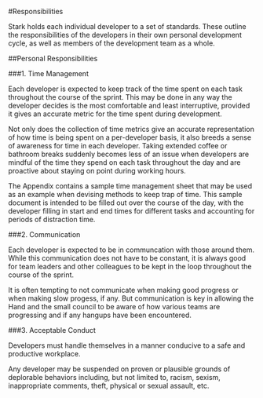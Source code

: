 #Responsibilities

Stark holds each individual developer to a set of standards. These outline the responsibilities of the developers in their own personal development cycle, as well as members of the development team as a whole.

##Personal Responsibilities

###1. Time Management

Each developer is expected to keep track of the time spent on each task throughout the course of the sprint. This may be done in any way the developer decides is the most comfortable and least interruptive, provided it gives an accurate metric for the time spent during development.

Not only does the collection of time metrics give an accurate representation of how time is being spent on a per-developer basis, it also breeds a sense of awareness for time in each developer. Taking extended coffee or bathroom breaks suddenly becomes less of an issue when developers are mindful of the time they spend on each task throughout the day and are proactive about staying on point during working hours.

The Appendix contains a sample time management sheet that may be used as an example when devising methods to keep trap of time. This sample document is intended to be filled out over the course of the day, with the developer filling in start and end times for different tasks and accounting for periods of distraction time.

###2. Communication

Each developer is expected to be in communcation with those around them. While this communication does not have to be constant, it is always good for team leaders and other colleagues to be kept in the loop throughout the course of the sprint.

It is often tempting to not communicate when making good progress or when making slow progess, if any. But communication is key in allowing the Hand and the small council to be aware of how various teams are progressing and if any hangups have been encountered.

###3. Acceptable Conduct

Developers must handle themselves in a manner conducive to a safe and productive workplace.

Any developer may be suspended on proven or plausible grounds of deplorable behaviors including, but not limited to, racism, sexism, inappropriate comments, theft, physical or sexual assault, etc.